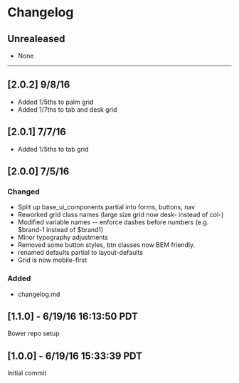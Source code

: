 # Changelog

## Unrealeased
- None

--- 
## [2.0.2] 9/8/16
- Added 1/5ths to palm grid
- Added 1/7ths to tab and desk grid

## [2.0.1] 7/7/16
- Added 1/5ths to tab grid

## [2.0.0] 7/5/16

### Changed
- Split up base_ui_components partial into forms, buttons, nav
- Reworked grid class names (large size grid now desk- instead of col-)
- Modified variable names -- enforce dashes before numbers (e.g. $brand-1 instead of $brand1)
- Minor typography adjustments
- Removed some button styles, btn classes now BEM friendly.
- renamed defaults partial to layout-defaults
- Grid is now mobile-first

### Added
- changelog.md

## [1.1.0] - 6/19/16 16:13:50 PDT
Bower repo setup


## [1.0.0] - 6/19/16 15:33:39 PDT
Initial commit

